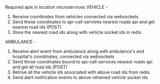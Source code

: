 Required apis in location microservices
VEHICLE -
 1. Receive coordinates from vehicles connected via websockets
 2. Send those coordinates to api-call-servives nearest roads api and get nearest road ids (POST)
 3. Store the nearest road ids along with vehicle socket ids in redis
 
AMBULANCE - 
 1. Receive alert event from ambulance along with ambulance's and hospital's coordinates, connected via websockets
 2. Send those coordinates bound to api-call-services nearest roads api and get all road ids (POST)
 3. Retrive all the vehicle ids associated with above road ids from redis
 4. Send alert notification events to above retreived vehicle socket ids
 